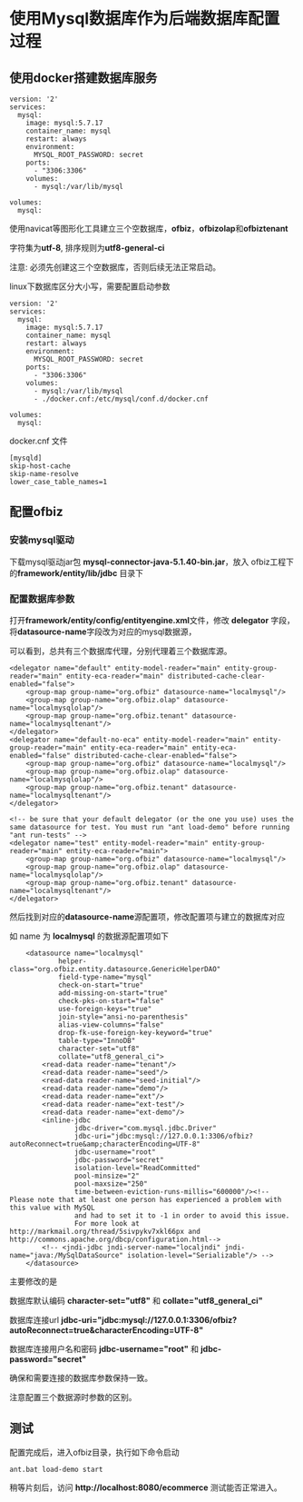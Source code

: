 # 使用Mysql数据库作为后端数据库配置过程

## 使用docker搭建数据库服务
```
version: '2'
services:
  mysql:
    image: mysql:5.7.17
    container_name: mysql
    restart: always
    environment:
      MYSQL_ROOT_PASSWORD: secret
    ports:
      - "3306:3306"
    volumes:
      - mysql:/var/lib/mysql

volumes:
  mysql:
```

使用navicat等图形化工具建立三个空数据库，**ofbiz**，**ofbizolap**和**ofbiztenant**

字符集为**utf-8**, 排序规则为**utf8-general-ci**

注意: 必须先创建这三个空数据库，否则后续无法正常启动。

linux下数据库区分大小写，需要配置启动参数

```
version: '2'
services:
  mysql:
    image: mysql:5.7.17
    container_name: mysql
    restart: always
    environment:
      MYSQL_ROOT_PASSWORD: secret
    ports:
      - "3306:3306"
    volumes:
      - mysql:/var/lib/mysql
      - ./docker.cnf:/etc/mysql/conf.d/docker.cnf

volumes:
  mysql:
```

docker.cnf 文件

```
[mysqld]
skip-host-cache
skip-name-resolve
lower_case_table_names=1
```

## 配置ofbiz

### 安装mysql驱动

下载mysql驱动jar包 **mysql-connector-java-5.1.40-bin.jar**，放入 ofbiz工程下的**framework/entity/lib/jdbc** 目录下

### 配置数据库参数

打开**framework/entity/config/entityengine.xml**文件，修改 **delegator** 字段，将**datasource-name**字段改为对应的mysql数据源，

可以看到，总共有三个数据库代理，分别代理着三个数据库源。

```
<delegator name="default" entity-model-reader="main" entity-group-reader="main" entity-eca-reader="main" distributed-cache-clear-enabled="false">
    <group-map group-name="org.ofbiz" datasource-name="localmysql"/>
    <group-map group-name="org.ofbiz.olap" datasource-name="localmysqlolap"/>
    <group-map group-name="org.ofbiz.tenant" datasource-name="localmysqltenant"/>
</delegator>
<delegator name="default-no-eca" entity-model-reader="main" entity-group-reader="main" entity-eca-reader="main" entity-eca-enabled="false" distributed-cache-clear-enabled="false">
    <group-map group-name="org.ofbiz" datasource-name="localmysql"/>
    <group-map group-name="org.ofbiz.olap" datasource-name="localmysqlolap"/>
    <group-map group-name="org.ofbiz.tenant" datasource-name="localmysqltenant"/>
</delegator>

<!-- be sure that your default delegator (or the one you use) uses the same datasource for test. You must run "ant load-demo" before running "ant run-tests" -->
<delegator name="test" entity-model-reader="main" entity-group-reader="main" entity-eca-reader="main">
    <group-map group-name="org.ofbiz" datasource-name="localmysql"/>
    <group-map group-name="org.ofbiz.olap" datasource-name="localmysqlolap"/>
    <group-map group-name="org.ofbiz.tenant" datasource-name="localmysqltenant"/>
</delegator>
```

然后找到对应的**datasource-name**源配置项，修改配置项与建立的数据库对应

如 name 为 **localmysql** 的数据源配置项如下

```
    <datasource name="localmysql"
            helper-class="org.ofbiz.entity.datasource.GenericHelperDAO"
            field-type-name="mysql"
            check-on-start="true"
            add-missing-on-start="true"
            check-pks-on-start="false"
            use-foreign-keys="true"
            join-style="ansi-no-parenthesis"
            alias-view-columns="false"
            drop-fk-use-foreign-key-keyword="true"
            table-type="InnoDB"
            character-set="utf8"
            collate="utf8_general_ci">
        <read-data reader-name="tenant"/>
        <read-data reader-name="seed"/>
        <read-data reader-name="seed-initial"/>
        <read-data reader-name="demo"/>
        <read-data reader-name="ext"/>
        <read-data reader-name="ext-test"/>
        <read-data reader-name="ext-demo"/>
        <inline-jdbc
                jdbc-driver="com.mysql.jdbc.Driver"
                jdbc-uri="jdbc:mysql://127.0.0.1:3306/ofbiz?autoReconnect=true&amp;characterEncoding=UTF-8"
                jdbc-username="root"
                jdbc-password="secret"
                isolation-level="ReadCommitted"
                pool-minsize="2"
                pool-maxsize="250"
                time-between-eviction-runs-millis="600000"/><!-- Please note that at least one person has experienced a problem with this value with MySQL
                and had to set it to -1 in order to avoid this issue.
                For more look at http://markmail.org/thread/5sivpykv7xkl66px and http://commons.apache.org/dbcp/configuration.html-->
        <!-- <jndi-jdbc jndi-server-name="localjndi" jndi-name="java:/MySqlDataSource" isolation-level="Serializable"/> -->
    </datasource>
```

主要修改的是

数据库默认编码 **character-set="utf8"** 和 **collate="utf8_general_ci"**

数据库连接url **jdbc-uri="jdbc:mysql://127.0.0.1:3306/ofbiz?autoReconnect=true&amp;characterEncoding=UTF-8"**

数据库连接用户名和密码 **jdbc-username="root"** 和 **jdbc-password="secret"**

确保和需要连接的数据库参数保持一致。

注意配置三个数据源时参数的区别。

## 测试

配置完成后，进入ofbiz目录，执行如下命令启动

```
ant.bat load-demo start

```

稍等片刻后，访问 **http://localhost:8080/ecommerce** 测试能否正常进入。
